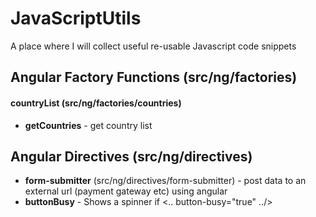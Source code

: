# JavaScriptUtils
A place where I will collect useful re-usable Javascript code snippets

## Angular Factory Functions (src/ng/factories)

#### countryList (src/ng/factories/countries)
- **getCountries** - get country list

## Angular Directives (src/ng/directives)

- **form-submitter** (src/ng/directives/form-submitter) - post data to an external url (payment gateway etc) using angular
- **buttonBusy** - Shows a spinner if <.. button-busy="true" ../>